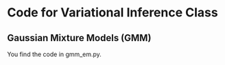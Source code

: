 # Code for Variational Inference Class


## Gaussian Mixture Models (GMM)

You find the code in gmm_em.py.
